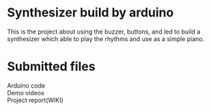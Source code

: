 # Synthesizer build by arduino
This is the project about using the buzzer, buttons, and led to build a synthesizer which able to play the rhythms and use as a simple piano.

# Submitted files
Arduino code  
Demo videos  
Project report(WIKI)  
